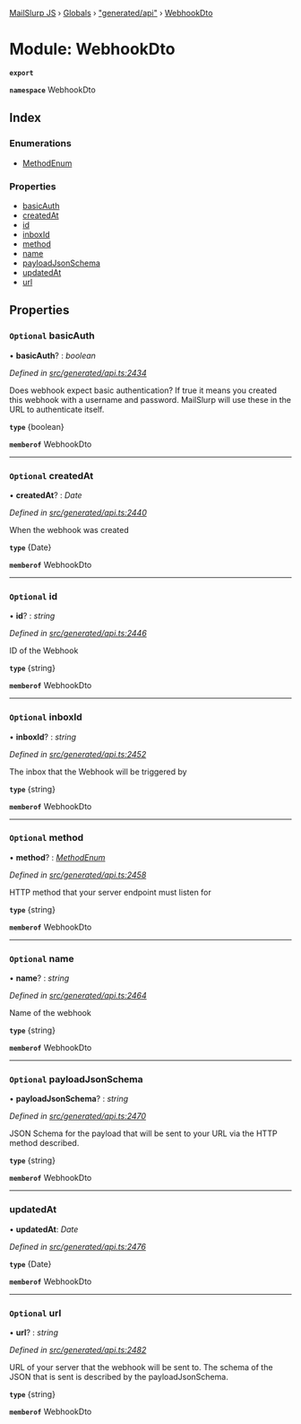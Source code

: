 [MailSlurp JS](../README.md) › [Globals](../globals.md) › ["generated/api"](_generated_api_.md) › [WebhookDto](_generated_api_.webhookdto.md)

# Module: WebhookDto

**`export`** 

**`namespace`** WebhookDto

## Index

### Enumerations

* [MethodEnum](../enums/_generated_api_.webhookdto.methodenum.md)

### Properties

* [basicAuth](_generated_api_.webhookdto.md#optional-basicauth)
* [createdAt](_generated_api_.webhookdto.md#optional-createdat)
* [id](_generated_api_.webhookdto.md#optional-id)
* [inboxId](_generated_api_.webhookdto.md#optional-inboxid)
* [method](_generated_api_.webhookdto.md#optional-method)
* [name](_generated_api_.webhookdto.md#optional-name)
* [payloadJsonSchema](_generated_api_.webhookdto.md#optional-payloadjsonschema)
* [updatedAt](_generated_api_.webhookdto.md#updatedat)
* [url](_generated_api_.webhookdto.md#optional-url)

## Properties

### `Optional` basicAuth

• **basicAuth**? : *boolean*

*Defined in [src/generated/api.ts:2434](https://github.com/mailslurp/mailslurp-client-ts-js/blob/7141c32/src/generated/api.ts#L2434)*

Does webhook expect basic authentication? If true it means you created this webhook with a username and password. MailSlurp will use these in the URL to authenticate itself.

**`type`** {boolean}

**`memberof`** WebhookDto

___

### `Optional` createdAt

• **createdAt**? : *Date*

*Defined in [src/generated/api.ts:2440](https://github.com/mailslurp/mailslurp-client-ts-js/blob/7141c32/src/generated/api.ts#L2440)*

When the webhook was created

**`type`** {Date}

**`memberof`** WebhookDto

___

### `Optional` id

• **id**? : *string*

*Defined in [src/generated/api.ts:2446](https://github.com/mailslurp/mailslurp-client-ts-js/blob/7141c32/src/generated/api.ts#L2446)*

ID of the Webhook

**`type`** {string}

**`memberof`** WebhookDto

___

### `Optional` inboxId

• **inboxId**? : *string*

*Defined in [src/generated/api.ts:2452](https://github.com/mailslurp/mailslurp-client-ts-js/blob/7141c32/src/generated/api.ts#L2452)*

The inbox that the Webhook will be triggered by

**`type`** {string}

**`memberof`** WebhookDto

___

### `Optional` method

• **method**? : *[MethodEnum](../enums/_generated_api_.webhookdto.methodenum.md)*

*Defined in [src/generated/api.ts:2458](https://github.com/mailslurp/mailslurp-client-ts-js/blob/7141c32/src/generated/api.ts#L2458)*

HTTP method that your server endpoint must listen for

**`type`** {string}

**`memberof`** WebhookDto

___

### `Optional` name

• **name**? : *string*

*Defined in [src/generated/api.ts:2464](https://github.com/mailslurp/mailslurp-client-ts-js/blob/7141c32/src/generated/api.ts#L2464)*

Name of the webhook

**`type`** {string}

**`memberof`** WebhookDto

___

### `Optional` payloadJsonSchema

• **payloadJsonSchema**? : *string*

*Defined in [src/generated/api.ts:2470](https://github.com/mailslurp/mailslurp-client-ts-js/blob/7141c32/src/generated/api.ts#L2470)*

JSON Schema for the payload that will be sent to your URL via the HTTP method described.

**`type`** {string}

**`memberof`** WebhookDto

___

###  updatedAt

• **updatedAt**: *Date*

*Defined in [src/generated/api.ts:2476](https://github.com/mailslurp/mailslurp-client-ts-js/blob/7141c32/src/generated/api.ts#L2476)*

**`type`** {Date}

**`memberof`** WebhookDto

___

### `Optional` url

• **url**? : *string*

*Defined in [src/generated/api.ts:2482](https://github.com/mailslurp/mailslurp-client-ts-js/blob/7141c32/src/generated/api.ts#L2482)*

URL of your server that the webhook will be sent to. The schema of the JSON that is sent is described by the payloadJsonSchema.

**`type`** {string}

**`memberof`** WebhookDto

